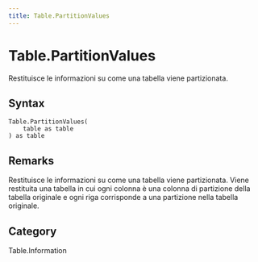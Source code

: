 ```yaml
---
title: Table.PartitionValues
---
```


# Table.PartitionValues


Restituisce le informazioni su come una tabella viene partizionata.


## Syntax

```powerquery
Table.PartitionValues(
    table as table
) as table
```


## Remarks

Restituisce le informazioni su come una tabella viene partizionata.  Viene restituita una tabella in cui ogni colonna è una colonna di partizione della tabella originale e ogni riga corrisponde a una partizione nella tabella originale.



## Category
Table.Information
